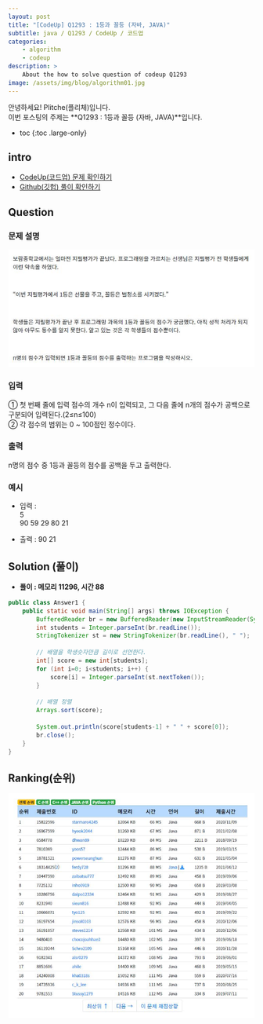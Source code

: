 ```yaml
---
layout: post
title: "[CodeUp] Q1293 : 1등과 꼴등 (자바, JAVA)"
subtitle: java / Q1293 / CodeUp / 코드업
categories:
    - algorithm
    - codeup
description: >
    About the how to solve question of codeup Q1293
image: /assets/img/blog/algorithm01.jpg
---
```


안녕하세요! Plitche(플리체)입니다.  
이번 포스팅의 주제는 **Q1293 : 1등과 꼴등 (자바, JAVA)**입니다.

* toc
{:toc .large-only}

## intro
* [CodeUp(코드업) 문제 확인하기](https://codeup.kr/problem.php?id=1293)  
* [Github(깃헙) 풀이 확인하기](https://github.com/plitche/CodeUp_Solution/tree/master/Q1201~Q1300/Q1293)  

## Question
### 문제 설명
![](/assets/post/codeup/Q1200~Q1299/20210911_03/01.JPG)  

### 입력
① 첫 번째 줄에 입력 점수의 개수 n이 입력되고, 그 다음 줄에 n개의 점수가 공백으로 구분되어 입력된다.(2≤n≤100)  
② 각 점수의 범위는 0 ~ 100점인 정수이다.  

### 출력
 n명의 점수 중 1등과 꼴등의 점수를 공백을 두고 출력한다.  

### 예시
* 입력 :  
5  
90 59 29 80 21  

* 출력 : 90 21  

## Solution (풀이)
* **풀이 : 메모리 11296, 시간 88**  

```java
public class Answer1 {
	public static void main(String[] args) throws IOException {
		BufferedReader br = new BufferedReader(new InputStreamReader(System.in));
		int students = Integer.parseInt(br.readLine());
		StringTokenizer st = new StringTokenizer(br.readLine(), " ");
		
		// 배열을 학생숫자만큼 길이로 선언한다.
		int[] score = new int[students];
		for (int i=0; i<students; i++) {
			score[i] = Integer.parseInt(st.nextToken()); 
		}
		
		// 배열 정렬
		Arrays.sort(score);
		
		System.out.println(score[students-1] + " " + score[0]);
		br.close();
	}
}
```  

## Ranking(순위)
![](/assets/post/codeup/Q1200~Q1299/20210911_03/02.JPG)  